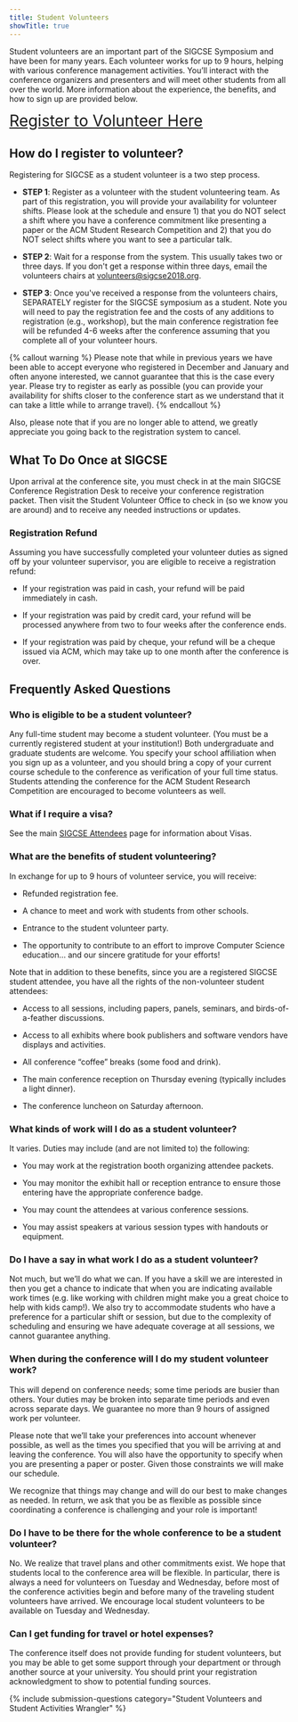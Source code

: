 ```yaml
---
title: Student Volunteers
showTitle: true
---
```


Student volunteers are an important part of the SIGCSE Symposium and have been for many years. Each volunteer works for up to 9 hours, helping with various conference management activities. You’ll interact with the conference organizers and presenters and will meet other students from all over the world. More information about the experience, the benefits, and how to sign up are provided below.

<!-- >
<div class="text-center">
<h3>Volunteer Registration is Not Yet Open.</h3>
</div>
-->

<div class="text-center">
<a style="font-size: +200%" href="{{site.data.sigcse.volunteers.url}}">Register to Volunteer Here</a>
</div>

## How do I register to volunteer?
Registering for SIGCSE as a student volunteer is a two step process.

* **STEP 1**: Register as a volunteer with the student volunteering team. As part of this registration, you will provide your availability for volunteer shifts. Please look at the schedule and ensure 1) that you do NOT select a shift where you have a conference commitment like presenting a paper or the ACM Student Research Competition and 2) that you do NOT select shifts where you want to see a particular talk.

* **STEP 2**: Wait for a response from the system.  This usually takes two or three days.  If you don't get a response within three days, email the volunteers chairs at [volunteers@sigcse2018.org](mailto:volunteers@sigcse2018.org).

* **STEP 3**: Once you've received a response from the volunteers chairs, SEPARATELY register for the SIGCSE symposium as a student. Note you will need to pay the registration fee and the costs of any additions to registration (e.g., workshop), but the main conference registration fee will be refunded 4-6 weeks after the conference assuming that you complete all of your volunteer hours.

{% callout warning %}
Please note that while in previous years we have been able to accept everyone who registered in December and January and often anyone interested, we cannot guarantee that this is the case every year. Please try to register as early as possible (you can provide your availability for shifts closer to the conference start as we understand that it can take a little while to arrange travel).
{% endcallout %}

Also, please note that if you are no longer able to attend, we greatly appreciate you going back to the registration system to cancel.


## What To Do Once at SIGCSE

Upon arrival at the conference site, you must check in at the main SIGCSE Conference Registration Desk to receive your conference registration packet. Then visit the Student Volunteer Office to check in (so we know you are around) and to receive any needed instructions or updates.


### Registration Refund

Assuming you have successfully completed your volunteer duties as signed off by your volunteer supervisor, you are eligible to receive a registration refund:

* If your registration was paid in cash, your refund will be paid immediately in cash.

* If your registration was paid by credit card, your refund will be processed anywhere from two to four weeks after the conference ends.

* If your registration was paid by cheque, your refund will be a cheque issued via ACM, which may take up to one month after the conference is over.

## Frequently Asked Questions

### Who is eligible to be a student volunteer?

Any full-time student may become a student volunteer. (You must be a currently registered student at your institution!) Both undergraduate and graduate students are welcome. You specify your school affiliation when you sign up as a volunteer, and you should bring a copy of your current course schedule to the conference as verification of your full time status. Students attending the conference for the ACM Student Research Competition are encouraged to become volunteers as well.


### What if I require a visa?

See the main [SIGCSE Attendees](../attendees/index.html) page for information about Visas.

### What are the benefits of student volunteering?

In exchange for up to 9 hours of volunteer service, you will receive:

* Refunded registration fee.

* A chance to meet and work with students from other schools.

* Entrance to the student volunteer party.

* The opportunity to contribute to an effort to improve Computer Science education… and our sincere gratitude for your efforts!

Note that in addition to these benefits, since you are a registered SIGCSE student attendee, you have all the rights of the non-volunteer student attendees:

* Access to all sessions, including papers, panels, seminars, and birds-of-a-feather discussions.

* Access to all exhibits where book publishers and software vendors have displays and activities.

* All conference “coffee” breaks (some food and drink).

* The main conference reception on Thursday evening (typically includes a light dinner).

* The conference luncheon on Saturday afternoon.

### What kinds of work will I do as a student volunteer?

It varies. Duties may include (and are not limited to) the following:

* You may work at the registration booth organizing attendee packets.

* You may monitor the exhibit hall or reception entrance to ensure those entering have the appropriate conference badge.

* You may count the attendees at various conference sessions.

* You may assist speakers at various session types with handouts or equipment.


### Do I have a say in what work I do as a student volunteer?

Not much, but we’ll do what we can. If you have a skill we are interested in then you get a chance to indicate that when you are indicating available work times (e.g. like working with children might make you a great choice to help with kids camp!). We also try to accommodate students who have a preference for a particular shift or session, but due to the complexity of scheduling and ensuring we have adequate coverage at all sessions, we cannot guarantee anything.

### When during the conference will I do my student volunteer work?

This will depend on conference needs; some time periods are busier than others. Your duties may be broken into separate time periods and even across separate days. We guarantee no more than 9 hours of assigned work per volunteer.

Please note that we’ll take your preferences into account whenever possible, as well as the times you specified that you will be arriving at and leaving the conference. You will also have the opportunity to specify when you are presenting a paper or poster. Given those constraints we will make our schedule.

We recognize that things may change and will do our best to make changes as needed. In return, we ask that you be as flexible as possible since coordinating a conference is challenging and your role is important!


### Do I have to be there for the whole conference to be a student volunteer?

No. We realize that travel plans and other commitments exist. We hope that students local to the conference area will be flexible. In particular, there is always a need for volunteers on Tuesday and Wednesday, before most of the conference activities begin and before many of the traveling student volunteers have arrived. We encourage local student volunteers to be available on Tuesday and Wednesday.


### Can I get funding for travel or hotel expenses?

The conference itself does not provide funding for student volunteers, but you may be able to get some support through your department or through another source at your university. You should print your registration acknowledgment to show to potential funding sources.


{% include submission-questions category="Student Volunteers and Student Activities Wrangler" %}
